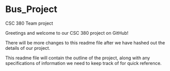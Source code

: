 # Bus_Project
CSC 380 Team project

Greetings and welcome to our CSC 380 project on GitHub!

There will be more changes to this readme file after we have hashed out the details of our project.

This readme file will contain the outline of the project, along with any specifications of information we need to keep track of for quick reference.
